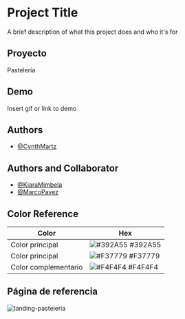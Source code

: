 
# Project Title

A brief description of what this project does and who it's for


##  Proyecto 
Pastelería 
## Demo

Insert gif or link to demo


## Authors

- [@CynthMartz](https://github.com/CynthMartz/)

## Authors and Collaborator

- [@KiaraMimbela](https://github.com/KiaraMimbela/)
- [@MarcoPavez](https://github.com/MarcoPavez/)

## Color Reference

| Color             | Hex                                                                |
| ----------------- | ------------------------------------------------------------------ |
|  Color principal | ![#392A55](https://via.placeholder.com/10/0a192f?text=+) #392A55 |
|  Color principal| ![#F37779](https://via.placeholder.com/10/f8f8f8?text=+) #F37779 |
|  Color complementario| ![#F4F4F4](https://via.placeholder.com/10/00b48a?text=+) #F4F4F4 |


## Página de referencia
![landing-pasteleria](https://user-images.githubusercontent.com/111720722/228354781-55c78c83-6c2e-4266-8853-ffde2c77e0cb.jpeg)
